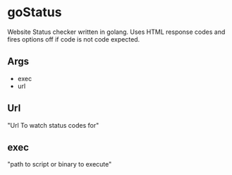 # goStatus
Website Status checker written in golang. Uses HTML response  codes and fires options off if code is not code expected.

## Args
* exec
* url

## Url
  "Url To watch status codes for"
  
## exec
  "path to script or binary to execute"
